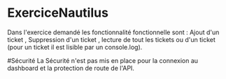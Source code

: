 # ExerciceNautilus
Dans l'exercice demandé les fonctionnalité fonctionnelle sont : Ajout d'un ticket , Suppression d'un ticket , lecture de tout les tickets ou d'un ticket (pour un ticket il est lisible par un console.log).

#Sécurité
La Sécurité n'est pas mis en place pour la connexion au dashboard et la protection de route de l'API. 

